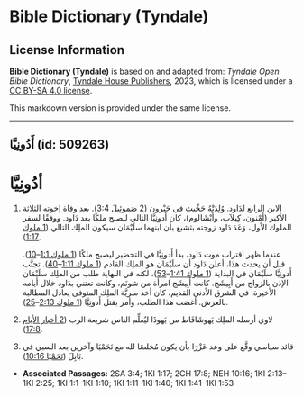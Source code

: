 # Bible Dictionary (Tyndale)

## License Information

**Bible Dictionary (Tyndale)** is based on and adapted from: _Tyndale Open Bible Dictionary_, [Tyndale House Publishers](https://tyndaleopenresources.com/), 2023, which is licensed under a [CC BY-SA 4.0 license](https://creativecommons.org/licenses/by-sa/4.0/legalcode.en).

This markdown version is provided under the same license.



--------------------------------

## أَدُونِِيَّا (id: 509263)

أدُونِيَّا
==========

1. الابن الرابع لدَاود. وُلِدَتْهُ حَجِّيث في حَبْرون ([2 صَموئِيلَ 3:4](https://ref.ly/2Sam3:4)). بعد وفاة إخوته الثلاثة الأكبر (أَمْنون، كِيلآب، وأَبْشَالوم)، كان أَدونِيَّا التالي ليصبح ملكًا بعد دَاود. ووفقًا لسفر الملوك الأول، وَعَدَ دَاود زوجته بثشبع بأن ابنهما سلَيْمَان سيكون الملِك التالي ([1 ملوك 1:17](https://ref.ly/1Kgs1:17)).

    عندما ظهر اقتراب موت دَاود، بدأ أَدونِيَّا في التحضير ليصبح ملكًا ([1 ملوك 1:1](https://ref.ly/1Kgs1:1-1Kgs1:10)–[10](https://ref.ly/1Kgs1:1-1Kgs1:10)). قبل أن يحدث هذا، أعلن دَاود أن سلَيْمَان هو الملِك القادم ([1 ملوك 1:11](https://ref.ly/1Kgs1:11-1Kgs1:40)–[40](https://ref.ly/1Kgs1:11-1Kgs1:40)). تجنَّب أَدونِيَّا سلَيْمَان في البداية ([1 ملوك 1:41](https://ref.ly/1Kgs1:41-1Kgs1:53)–[53](https://ref.ly/1Kgs1:41-1Kgs1:53))، لكنه في النهاية طلب من الملِك سلَيْمَان الإذن بالزواج من أَبِيشَج. كانت أَبِيشَج امرأة من شونَم، وكانت تعتني بدَاود خلال أيامه الأخيرة. في الشرق الأدنى القديم، كان أخذ سريَّة الملِك المتوفى يعادل المطالبة بالعرش. أغضب هذا الطلب، وأمر بقتل أَدونِيَّا ([1 ملوك 2:13](https://ref.ly/1Kgs2:13-1Kgs2:25)–[25](https://ref.ly/1Kgs2:13-1Kgs2:25)).

2. لاوي أرسله الملِك يَهوشَافَاط من يَهوذَا ليُعلِّم الناس شريعة الرب ([2 أخبار الأيام 17:8](https://ref.ly/2Chr17:8)).
3. قائد سياسي وقَّع على وعد عَزْرَا بأن يكون مُخلصًا لله مع نَحَمْيَا وآخرين بعد السبي في بَابِلَ ([نَحَمْيَا 10:16](https://ref.ly/Neh10:16)).

* **Associated Passages:** 2SA 3:4; 1KI 1:17; 2CH 17:8; NEH 10:16; 1KI 2:13–1KI 2:25; 1KI 1:1–1KI 1:10; 1KI 1:11–1KI 1:40; 1KI 1:41–1KI 1:53

